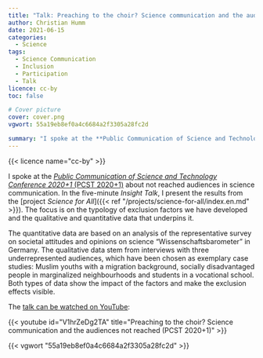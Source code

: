 ```yaml
---
title: "Talk: Preaching to the choir? Science communication and the audiences not reached"
author: Christian Humm
date: 2021-06-15
categories:
  - Science
tags:
  - Science Communication
  - Inclusion
  - Participation
  - Talk
licence: cc-by
toc: false

# Cover picture
cover: cover.png
vgwort: 55a19eb8ef0a4c6684a2f3305a28fc2d

summary: "I spoke at the **Public Communication of Science and Technology Conference 2020+1** (PCST 2020+1) about not reached audiences in science communication. In the five-minute *Insight Talk*, I present the results from the project *Science for All*. The focus is on the typology of exclusion factors we have developed and the qualitative and quantitative data that underpins it."
---
```


{{< licence name="cc-by" >}}

I spoke at the [*Public Communication of Science and Technology Conference 2020+1* (PCST 2020+1)](https://www.abdn.ac.uk/events/conferences/pcst/ "Conference website") about not reached audiences in science communication. In the five-minute *Insight Talk*, I present the results from the [project *Science for All*]({{< ref "/projects/science-for-all/index.en.md" >}}). The focus is on the typology of exclusion factors we have developed and the qualitative and quantitative data that underpins it.

The quantitative data are based on an analysis of the representative survey on societal attitudes and opinions on science “Wissenschaftsbarometer” in Germany. The qualitative data stem from interviews with three underrepresented audiences, which have been chosen as exemplary case studies: Muslim youths with a migration background, socially disadvantaged people in marginalized neighbourhoods and students in a vocational school. Both types of data show the impact of the factors and make the exclusion effects visible.

The [talk can be watched on YouTube](https://www.youtube.com/watch?v=V1hrZeDg2TA):

{{< youtube id="V1hrZeDg2TA" title="Preaching to the choir? Science communication and the audiences not reached (PCST 2020+1)" >}}

{{< vgwort "55a19eb8ef0a4c6684a2f3305a28fc2d" >}}